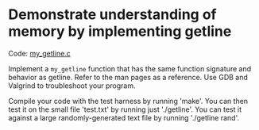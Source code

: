 # Demonstrate understanding of memory by implementing getline

Code: [my_getline.c](./my_getline.c)

Implement a `my_getline` function that has the same function signature and behavior as getline. Refer to the man pages as a reference. Use GDB and Valgrind to troubleshoot your program.

Compile your code with the test harness by running 'make'. You can then test it on the small file 'test.txt' by running just './getline'. You can test it against a large randomly-generated text file by running './getline rand'.